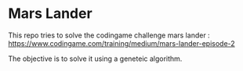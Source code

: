 # Mars Lander

This repo tries to solve the codingame challenge mars lander :
https://www.codingame.com/training/medium/mars-lander-episode-2

The objective is to solve it using a geneteic algorithm.



